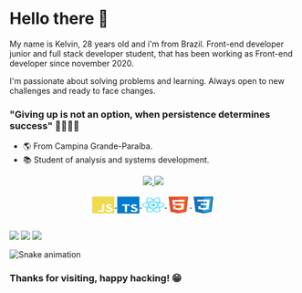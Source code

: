 # Hello there 👋

My name is Kelvin, 28 years old and i'm from Brazil.
Front-end developer junior and full stack developer student, that has been working as Front-end developer since november 2020.

I'm passionate about solving problems and learning. Always open to new challenges and ready to face changes.

### "Giving up is not an option, when persistence determines success" 👊🏻👊🏻

- 🌎 From Campina Grande-Paraíba.
- 📚 Student of analysis and systems development.



<div align="center">
  <a href="https://github.com/kelvinteixeira">
  <img height="180em" src="https://github-readme-stats.vercel.app/api?username=kelvinteixeira&show_icons=true&theme=omni&include_all_commits=true&count_private=true"/>
  <img height="180em" src="https://github-readme-stats.vercel.app/api/top-langs/?username=kelvinteixeira&layout=compact&langs_count=7&theme=omni"/>
</div>
  
  

<div align="center" style="display: inline_block"><br>
  <img align="center" alt="Rafa-Js" height="30" width="40" src="https://raw.githubusercontent.com/devicons/devicon/master/icons/javascript/javascript-plain.svg">
  <img align="center" alt="Rafa-Ts" height="30" width="40" src="https://raw.githubusercontent.com/devicons/devicon/master/icons/typescript/typescript-plain.svg">
  <img align="center" alt="Rafa-React" height="30" width="40" src="https://raw.githubusercontent.com/devicons/devicon/master/icons/react/react-original.svg">
  <img align="center" alt="Rafa-HTML" height="30" width="40" src="https://raw.githubusercontent.com/devicons/devicon/master/icons/html5/html5-original.svg">
  <img align="center" alt="Rafa-CSS" height="30" width="40" src="https://raw.githubusercontent.com/devicons/devicon/master/icons/css3/css3-original.svg">
</div>

  ##
  <div> 
  <a href="https://instagram.com/kelvinteixeira_" target="_blank"><img src="https://img.shields.io/badge/-Instagram-%23E4405F?style=for-the-badge&logo=instagram&logoColor=white" target="_blank"></a>
  <a href = "mailto:kelvin.teixeira.santos@gmail.com"><img src="https://img.shields.io/badge/-Gmail-%23333?style=for-the-badge&logo=gmail&logoColor=white" target="_blank"></a>
  <a href="https://www.linkedin.com/in/kelvin-teixeira-8707b41a8/" target="_blank"><img src="https://img.shields.io/badge/-LinkedIn-%230077B5?style=for-the-badge&logo=linkedin&logoColor=white" target="_blank"></a> 
  </div>

 ![Snake animation](https://github.com/kelvinteixeira/kelvinteixeira/blob/output/github-contribution-grid-snake.svg)



### Thanks for visiting, happy hacking! 😁
